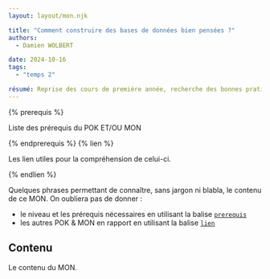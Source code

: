 ```yaml
---
layout: layout/mon.njk

title: "Comment construire des bases de données bien pensées ?"
authors:
  - Damien WOLBERT

date: 2024-10-16
tags: 
  - "temps 2"

résumé: Reprise des cours de première année, recherche des bonnes pratique et application simple.
---
```


{% prerequis %}

Liste des prérequis du POK ET/OU MON

{% endprerequis %}
{% lien %}

Les lien utiles pour la compréhension de celui-ci.

{% endlien %}

Quelques phrases permettant de connaître, sans jargon ni blabla, le contenu de ce MON. On oubliera pas de donner :

- le niveau et les prérequis nécessaires en utilisant la balise [`prerequis`](/cs/contribuer-au-site/#prerequis)
- les autres POK & MON en rapport en utilisant la balise [`lien`](/cs/contribuer-au-site/#lien)

## Contenu

Le contenu du MON.
